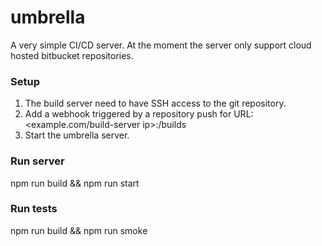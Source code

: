 # umbrella

A very simple CI/CD server.
At the moment the server only support cloud hosted bitbucket repositories.

### Setup
1. The build server need to have SSH access to the git repository.
2. Add a webhook triggered by a repository push for URL: <example.com/build-server ip>:<port>/builds
3. Start the umbrella server.
  
### Run server
npm run build && npm run start <port>
  
### Run tests
npm run build && npm run smoke
